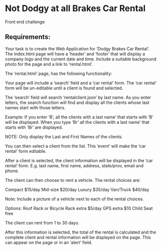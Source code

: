 # Not Dodgy at all Brakes Car Rental

Front end challenge

## Requirements:

Your task is to create the Web Application for ‘Dodgy Brakes Car Rental’.  The index.html page will have a ‘header’ and ‘footer’ that will display a company logo and the current date and time. Include a suitable background photo for the page and a link to ‘rental.html’.

The ‘rental.html’ page, has the following functionality:

Your page will include a ‘search’ field and a ‘car rental’ form. The ‘car rental’ form will be un-editable until a client is found and selected.
 
The ‘search’ field will search ‘rentalclient.json’ by last name. As you enter letters, the search function will find and display all the clients whose last names start with those letters. 

Example: If you enter ‘B’, all the clients with a last name’ that starts with ‘B’ will be displayed. When you type ‘Br’ all the clients with a last name’ that starts with ‘Br’ are displayed.

NOTE: Only display the Last and First Names of the clients.

You can then select a client from the list. This ‘event’ will make the ‘car rental’ form editable.

After a client is selected, the client information will be displayed in the ‘car rental’ form. E.g. last name, first name, address, state/prov, email and phone.

The client can then choose to rent a vehicle. The rental choices are: 

Compact	$15/day
Mid-size	$20/day
Luxury		$35/day
Van/Truck	$40/day

Note: Include a picture of a vehicle next to each of the rental choices.

Options: Roof Rack or Bicycle Rack extra $5/day
	   GPS extra $10
	   Child Seat free

The client can rent from 1 to 30 days.

After this information is selected, the total of the rental is calculated and the complete client and rental information will be displayed on the page. This can appear on the page or in an ‘alert’ field.
